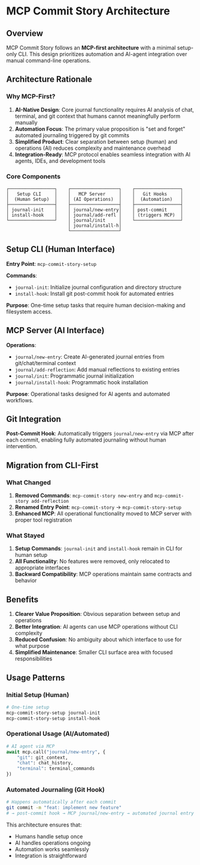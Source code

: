 # MCP Commit Story Architecture

## Overview

MCP Commit Story follows an **MCP-first architecture** with a minimal setup-only CLI. This design prioritizes automation and AI-agent integration over manual command-line operations.

## Architecture Rationale

### Why MCP-First?

1. **AI-Native Design**: Core journal functionality requires AI analysis of chat, terminal, and git context that humans cannot meaningfully perform manually
2. **Automation Focus**: The primary value proposition is "set and forget" automated journaling triggered by git commits
3. **Simplified Product**: Clear separation between setup (human) and operations (AI) reduces complexity and maintenance overhead
4. **Integration-Ready**: MCP protocol enables seamless integration with AI agents, IDEs, and development tools

### Core Components

```
┌─────────────────┐    ┌──────────────────┐    ┌─────────────────┐
│   Setup CLI     │    │   MCP Server     │    │   Git Hooks     │
│  (Human Setup)  │    │ (AI Operations)  │    │  (Automation)   │
├─────────────────┤    ├──────────────────┤    ├─────────────────┤
│ journal-init    │    │ journal/new-entry│    │ post-commit     │
│ install-hook    │    │ journal/add-refl │    │ (triggers MCP)  │
└─────────────────┘    │ journal/init     │    └─────────────────┘
                       │ journal/install-h│
                       └──────────────────┘
```

## Setup CLI (Human Interface)

**Entry Point**: `mcp-commit-story-setup`

**Commands**:
- `journal-init`: Initialize journal configuration and directory structure
- `install-hook`: Install git post-commit hook for automated entries

**Purpose**: One-time setup tasks that require human decision-making and filesystem access.

## MCP Server (AI Interface)

**Operations**:
- `journal/new-entry`: Create AI-generated journal entries from git/chat/terminal context
- `journal/add-reflection`: Add manual reflections to existing entries
- `journal/init`: Programmatic journal initialization
- `journal/install-hook`: Programmatic hook installation

**Purpose**: Operational tasks designed for AI agents and automated workflows.

## Git Integration

**Post-Commit Hook**: Automatically triggers `journal/new-entry` via MCP after each commit, enabling fully automated journaling without human intervention.

## Migration from CLI-First

### What Changed

1. **Removed Commands**: `mcp-commit-story new-entry` and `mcp-commit-story add-reflection` 
2. **Renamed Entry Point**: `mcp-commit-story` → `mcp-commit-story-setup`
3. **Enhanced MCP**: All operational functionality moved to MCP server with proper tool registration

### What Stayed

1. **Setup Commands**: `journal-init` and `install-hook` remain in CLI for human setup
2. **All Functionality**: No features were removed, only relocated to appropriate interfaces
3. **Backward Compatibility**: MCP operations maintain same contracts and behavior

## Benefits

1. **Clearer Value Proposition**: Obvious separation between setup and operations
2. **Better Integration**: AI agents can use MCP operations without CLI complexity
3. **Reduced Confusion**: No ambiguity about which interface to use for what purpose
4. **Simplified Maintenance**: Smaller CLI surface area with focused responsibilities

## Usage Patterns

### Initial Setup (Human)
```bash
# One-time setup
mcp-commit-story-setup journal-init
mcp-commit-story-setup install-hook
```

### Operational Usage (AI/Automated)
```python
# AI agent via MCP
await mcp.call("journal/new-entry", {
    "git": git_context,
    "chat": chat_history,
    "terminal": terminal_commands
})
```

### Automated Journaling (Git Hook)
```bash
# Happens automatically after each commit
git commit -m "feat: implement new feature"
# → post-commit hook → MCP journal/new-entry → automated journal entry
```

This architecture ensures that:
- Humans handle setup once
- AI handles operations ongoing  
- Automation works seamlessly
- Integration is straightforward 